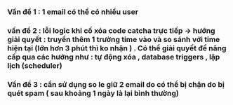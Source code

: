 ### Vấn đề 1 : 1 email có thể có nhiều user

### vấn đề 2 : lỗi logic khi cố xóa code catcha trực tiếp -> hướng giải quyết : truyền thêm 1 trường time vào và so sánh với time hiện tại (lớn hơn 3 phút thì ko nhận ) . Có thể giải quyết để nâng cấp qua các hướng như : tự động xóa , database triggers , lập lịch (scheduler) 

### Vấn đề 3 : cần sử dụng so le giữ 2 email do có thể bị chặn do bị quét spam ( sau khoảng 1 ngày là lại bình thường)